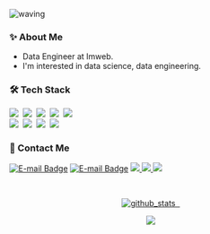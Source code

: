 ![waving](https://capsule-render.vercel.app/api?type=waving&height=160&text=SuhyunKim&fontAlign=78&fontAlignY=30&color=gradient&fontSize=45)

<!-- 뱃지제작 참고 :  https://2dowon.netlify.app/etc/github-badge/ -->

### ✨ About Me 
- Data Engineer at Imweb.
- I'm interested in data science, data engineering.

### 🛠 Tech Stack
<p>
  <img src="https://img.shields.io/badge/Python-3766AB?style=flat-square&logo=Python&logoColor=white"/></a>&nbsp
  <img src="https://img.shields.io/badge/numpy-013243.svg?style=flat-square&logo=numpy&logoColor=white"/></a>&nbsp
  <img src="https://img.shields.io/badge/pandas-150458.svg?style=flat-square&logo=pandas&logoColor=white"/></a>&nbsp
  <img src ="https://img.shields.io/badge/scikitlearn-F7931E.svg?&style=flat-square&logo=scikitlearn&logoColor=white"/></a>&nbsp
  <img src="https://img.shields.io/badge/Tensorflow-FF6F00.svg?style=flat-square&logo=Tensorflow&logoColor=white"/></a>&nbsp
  <br>
  <img src="https://img.shields.io/badge/Keras-%23D00000.svg?style=flat-square&logo=Keras&logoColor=white"/></a>&nbsp
  <img src="https://img.shields.io/badge/flask-%23000.svg?style=flat-square&logo=flask&logoColor=white"/></a>&nbsp
  <img src="https://img.shields.io/badge/MySQL-4479A1?style=flat-square&logo=MySQL&logoColor=white"/></a></a>&nbsp
  <img src="https://img.shields.io/badge/AWS-232F3E?style=flat-square&logo=AmazonAWS&logoColor=white"/></a>
</p>

### 📧 Contact Me
[![E-mail Badge](https://img.shields.io/badge/gmail-EA4335?style=flat-square&logo=gmail&logoColor=white&link=mailto:myksh0903@gmail.com)](mailto:myksh0903@gmail.com) 
[![E-mail Badge](https://img.shields.io/badge/email-03C75A?style=flat-square&logo=naver&logoColor=white&link=mailto:myksh0903@naver.com)](mailto:myksh0903@naver.com) 
<a href="https://www.linkedin.com/in/%EC%88%98%ED%98%84-%EA%B9%80-848a98200/" target="_blank">
<img src="https://img.shields.io/badge/Linkedin-0A66C2?style=flat-square&logo=Linkedin&logoColor=white"/>
</a>
<a href="https://velog.io/@suhyun-guri" target="_blank">
  <img src="https://img.shields.io/badge/Velog-20c997?style=flat-square&logo=Vimeo&logoColor=white"/>
</a>
<a href="https://guri-sh.tistory.com/"><img src="https://img.shields.io/badge/Tech Blog-000000?style=flat-square&logo=Tistory&logoColor=white&link=https://guri-sh.tistory.com/"/>


<br>
<p align="center">
  <img alt="github_stats" src="https://github-readme-stats.vercel.app/api?username=suhyun-guri&hide=stars&show_icons=true"/> &nbsp;
</p> 

<div align="center">
<a href="https://hits.seeyoufarm.com"><img src="https://hits.seeyoufarm.com/api/count/incr/badge.svg?url=https%3A%2F%2Fgithub.com%2Fsuhyun-guri&count_bg=%23F95353&title_bg=%233F3D3D&icon=&icon_color=%23E7E7E7&title=hits&edge_flat=false"/></a>
</div>
